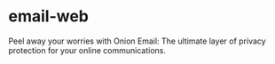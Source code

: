 # email-web
Peel away your worries with Onion Email: The ultimate layer of privacy protection for your online communications.
